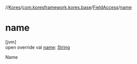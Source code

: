//[Kores](../../../index.md)/[com.koresframework.kores.base](../index.md)/[FieldAccess](index.md)/[name](name.md)

# name

[jvm]\
open override val [name](name.md): [String](https://kotlinlang.org/api/latest/jvm/stdlib/kotlin/-string/index.html)

Name
